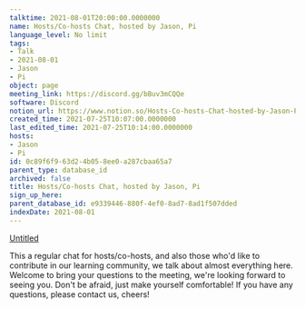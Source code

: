 ```yaml
---
talktime: 2021-08-01T20:00:00.0000000
name: Hosts/Co-hosts Chat, hosted by Jason, Pi
language_level: No limit
tags:
- Talk
- 2021-08-01
- Jason
- Pi
object: page
meeting_link: https://discord.gg/bBuv3mCQQe
software: Discord
notion_url: https://www.notion.so/Hosts-Co-hosts-Chat-hosted-by-Jason-Pi-0c89f6f963d24b058ee0a287cbaa65a7
created_time: 2021-07-25T10:07:00.0000000
last_edited_time: 2021-07-25T10:14:00.0000000
hosts:
- Jason
- Pi
id: 0c89f6f9-63d2-4b05-8ee0-a287cbaa65a7
parent_type: database_id
archived: false
title: Hosts/Co-hosts Chat, hosted by Jason, Pi
sign_up_here: 
parent_database_id: e9339446-880f-4ef0-8ad7-8ad1f507dded
indexDate: 2021-08-01
---
```




[Untitled](https://www.notion.so/cb083fc4f0b7459aa5afe1900ef25a1f)   


This a regular chat for hosts/co-hosts, and also those who'd like to contribute in our learning community, we talk about almost everything here. Welcome to bring your questions to the meeting, we're looking forward to seeing you. Don't be afraid, just make yourself comfortable!
If you have any questions, please contact us, cheers!








